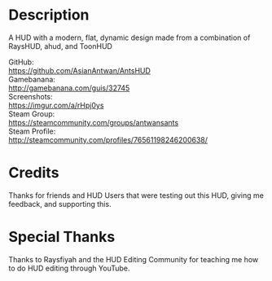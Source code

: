 # Description

A HUD with a modern, flat, dynamic design made from a combination of RaysHUD, ahud, and ToonHUD  
  
GitHub:   
<https://github.com/AsianAntwan/AntsHUD>  
Gamebanana:   
<http://gamebanana.com/guis/32745>  
Screenshots:   
<https://imgur.com/a/rHpj0ys>  
Steam Group:  
<https://steamcommunity.com/groups/antwansants>  
Steam Profile:   
<http://steamcommunity.com/profiles/76561198246200638/>

# Credits
Thanks for friends and HUD Users that were testing out this HUD, giving me feedback, and supporting this.


# Special Thanks
Thanks to Raysfiyah and the HUD Editing Community for teaching me how to do HUD editing through YouTube.
